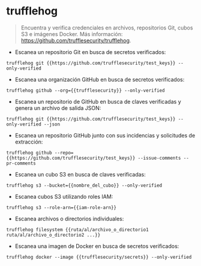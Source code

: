 # trufflehog

> Encuentra y verifica credenciales en archivos, repositorios Git, cubos S3 e imágenes Docker.
> Más información: <https://github.com/trufflesecurity/trufflehog>.

- Escanea un repositorio Git en busca de secretos verificados:

`trufflehog git {{https://github.com/trufflesecurity/test_keys}} --only-verified`

- Escanea una organización GitHub en busca de secretos verificados:

`trufflehog github --org={{trufflesecurity}} --only-verified`

- Escanea un repositorio de GitHub en busca de claves verificadas y genera un archivo de salida JSON:

`trufflehog git {{https://github.com/trufflesecurity/test_keys}} --only-verified --json`

- Escanea un repositorio GitHub junto con sus incidencias y solicitudes de extracción:

`trufflehog github --repo={{https://github.com/trufflesecurity/test_keys}} --issue-comments --pr-comments`

- Escanea un cubo S3 en busca de claves verificadas:

`trufflehog s3 --bucket={{nombre_del_cubo}} --only-verified`

- Escanea cubos S3 utilizando roles IAM:

`trufflehog s3 --role-arn={{iam-role-arn}}`

- Escanea archivos o directorios individuales:

`trufflehog filesystem {{ruta/al/archivo_o_directorio1 ruta/al/archivo_o_directorio2 ...}}`

- Escanea una imagen de Docker en busca de secretos verificados:

`trufflehog docker --image {{trufflesecurity/secrets}} --only-verified`
